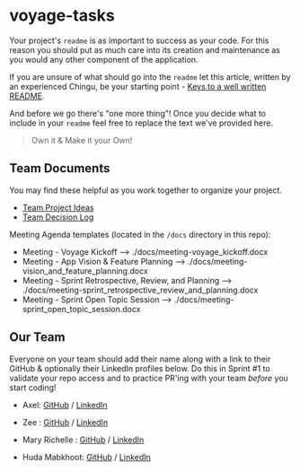 # voyage-tasks

Your project's `readme` is as important to success as your code. For 
this reason you should put as much care into its creation and maintenance
as you would any other component of the application.

If you are unsure of what should go into the `readme` let this article,
written by an experienced Chingu, be your starting point - 
[Keys to a well written README](https://tinyurl.com/yk3wubft).

And before we go there's "one more thing"! Once you decide what to include
in your `readme` feel free to replace the text we've provided here.

> Own it & Make it your Own!

## Team Documents

You may find these helpful as you work together to organize your project.

- [Team Project Ideas](./docs/team_project_ideas.md)
- [Team Decision Log](./docs/team_decision_log.md)

Meeting Agenda templates (located in the `/docs` directory in this repo):

- Meeting - Voyage Kickoff --> ./docs/meeting-voyage_kickoff.docx
- Meeting - App Vision & Feature Planning --> ./docs/meeting-vision_and_feature_planning.docx
- Meeting - Sprint Retrospective, Review, and Planning --> ./docs/meeting-sprint_retrospective_review_and_planning.docx
- Meeting - Sprint Open Topic Session --> ./docs/meeting-sprint_open_topic_session.docx

## Our Team

Everyone on your team should add their name along with a link to their GitHub
& optionally their LinkedIn profiles below. Do this in Sprint #1 to validate
your repo access and to practice PR'ing with your team *before* you start
coding!

- Axel: [GitHub](https://github.com/ScaxCodes) / [LinkedIn](https://www.linkedin.com/in/axel-scheithauer/)

- Zee : [GitHub](https://github.com/efezinoidisi) / [LinkedIn](https://linkedin.com/in/endurance-idisi)

- Mary Richelle : [GitHub](https://github.com/MaryRichelle) / [LinkedIn](https://www.linkedin.com/in/mary-richelle-mr-dev/)

- Huda Mabkhoot: [GitHub](https://github.com/hudamabkhoot/) / [LinkedIn](https://www.linkedin.com/in/huda-mabkhoot/)
